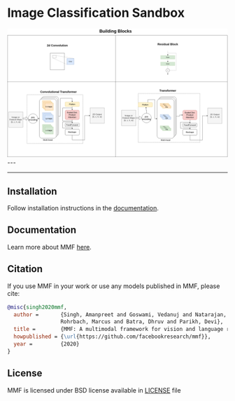 
# Image Classification Sandbox

<img src="misc/images/building_blocks.png" width="1000"/>
---


---



## Installation

Follow installation instructions in the [documentation](https://mmf.sh/docs/).

## Documentation

Learn more about MMF [here](https://mmf.sh/docs).

## Citation

If you use MMF in your work or use any models published in MMF, please cite:

```bibtex
@misc{singh2020mmf,
  author =       {Singh, Amanpreet and Goswami, Vedanuj and Natarajan, Vivek and Jiang, Yu and Chen, Xinlei and Shah, Meet and
                 Rohrbach, Marcus and Batra, Dhruv and Parikh, Devi},
  title =        {MMF: A multimodal framework for vision and language research},
  howpublished = {\url{https://github.com/facebookresearch/mmf}},
  year =         {2020}
}
```

## License

MMF is licensed under BSD license available in [LICENSE](LICENSE) file